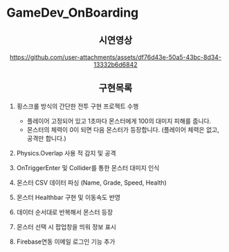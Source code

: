 # GameDev_OnBoarding
 
<div align="center">
  
 
## 시연영상


https://github.com/user-attachments/assets/df76d43e-50a5-43bc-8d34-13332b6d6842





## 구현목록

</div>
 
1. 횡스크롤 방식의 간단한 전투 구현 프로젝트 수행
    - 플레이어 고정되어 있고 1초마다 몬스터에게 100의 대미지 피해를 줍니다.
    - 몬스터의 체력이 0이 되면 다음 몬스터가 등장합니다. (플레이어 체력은 없고, 공격만 합니다.)

2. Physics.Overlap 사용 적 감지 및 공격

3. OnTriggerEnter 및 Collider를 통한 몬스터 대미지 인식

4. 몬스터 CSV 데이터 파싱 (Name, Grade, Speed, Health)

5. 몬스터 Healthbar 구현 및 이동속도 반영

6. 데이터 순서대로 반복해서 몬스터 등장

7. 몬스터 선택 시 팝업창을 띄워 정보 표시

8. Firebase연동 이메일 로그인 기능 추가
